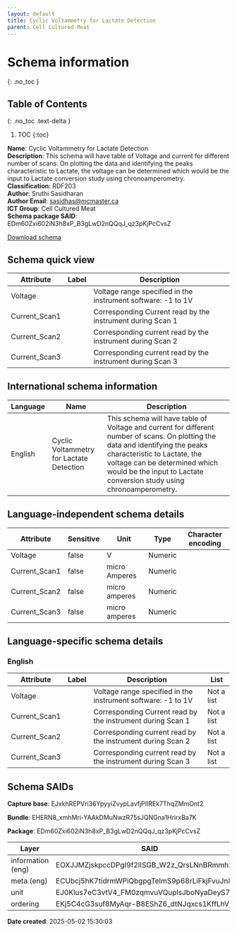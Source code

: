 ```yaml
---
layout: default  
title: Cyclic Voltammetry for Lactate Detection  
parent: Cell Cultured Meat  
---
```


# Schema information
{: .no_toc }

## Table of Contents
{: .no_toc .text-delta }

1. TOC
{:toc}

**Name**: Cyclic Voltammetry for Lactate Detection  
**Description**: This schema will have table of Voltage and current for different number of scans. On plotting the data and identifying the peaks characteristic to Lactate, the voltage can be determined which would be the input to Lactate conversion study using chronoamperometry.  
**Classification**: RDF203  
**Author**: Sruthi Sasidharan  
**Author Email**: sasidhas@mcmaster.ca  
**ICT Group**: Cell Cultured Meat  
**Schema package SAID**: EDm60Zxi602iN3h8xP_B3gLwD2nQQqJ_qz3pKjPcCvsZ  

[Download schema](Cyclic_OCA_package.json)

## Schema quick view

| Attribute | Label | Description |
| --- | --- | --- |
| Voltage |  | Voltage range specified in the instrument software: -1 to 1V |
| Current_Scan1 |  | Corresponding Current read by the instrument during Scan 1 |
| Current_Scan2 |  | Corresponding current read by the instrument during Scan 2 |
| Current_Scan3 |  | Corresponding current read by the instrument during Scan 3 |

## International schema information

| Language | Name | Description |
| --- | --- | --- |
| English | Cyclic Voltammetry for Lactate Detection | This schema will have table of Voltage and current for different number of scans. On plotting the data and identifying the peaks characteristic to Lactate, the voltage can be determined which would be the input to Lactate conversion study using chronoamperometry. |

## Language-independent schema details

| Attribute | Sensitive | Unit | Type | Character encoding |
| --- | --- | --- | --- | --- |
| Voltage | false | V | Numeric |  |
| Current_Scan1 | false | micro Amperes | Numeric |  |
| Current_Scan2 | false | micro amperes | Numeric |  |
| Current_Scan3 | false | micro amperes | Numeric |  |

## Language-specific schema details

### English

| Attribute | Label | Description | List |
| --- | --- | --- | --- |
| Voltage |  | Voltage range specified in the instrument software: -1 to 1V | Not a list |
| Current_Scan1 |  | Corresponding Current read by the instrument during Scan 1 | Not a list |
| Current_Scan2 |  | Corresponding current read by the instrument during Scan 2 | Not a list |
| Current_Scan3 |  | Corresponding current read by the instrument during Scan 3 | Not a list |

## Schema SAIDs

**Capture base**: EJxkhREPVri36YpyyiZvypLavfjPIIREk7ThqZMmOnt2

**Bundle**: EHERN8_xmhMri-YAAkDMuNwzR75sJQNGna1HrirxBa7K

**Package**: EDm60Zxi602iN3h8xP_B3gLwD2nQQqJ_qz3pKjPcCvsZ

| Layer | SAID | Type |
| --- | --- | --- |
| information (eng) | EOXJJMZjskpccDPgI9f2lISGB_W2z_QrsLNnBRmmh24K | spec/overlays/information/1.1 |
| meta (eng) | ECUbcj5hK7tidrmWPiQbgpgTelmS9p68rLiFkjFvuJn8 | spec/overlays/meta/1.1 |
| unit | EJ0Klus7eC3vtV4_FM0zqmvuVQuplsJboNyaDeyS765g | spec/overlays/unit/1.1 |
| ordering | EKj5C4cG3suf8MyAqr-B8EShZ6_dtNJqxcs1KffLhVja | community/overlays/adc/ordering/1.1 |

**Date created**: 2025-05-02 15:30:03

